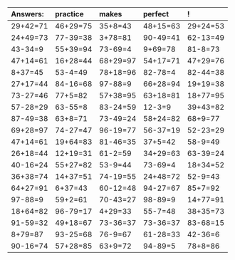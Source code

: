 | Answers: | practice | makes | perfect | ! |
| :--- | :--- | :--- | :--- | :--- |
| 29+42=71 | 46+29=75 | 35+8=43 | 48+15=63 | 29+24=53 | 
| 24+49=73 | 77-39=38 | 3+78=81 | 90-49=41 | 62-13=49 | 
| 43-34=9 | 55+39=94 | 73-69=4 | 9+69=78 | 81-8=73 | 
| 47+14=61 | 16+28=44 | 68+29=97 | 54+17=71 | 47+29=76 | 
| 8+37=45 | 53-4=49 | 78+18=96 | 82-78=4 | 82-44=38 | 
| 27+17=44 | 84-16=68 | 97-88=9 | 66+28=94 | 19+19=38 | 
| 73-27=46 | 77+5=82 | 57+38=95 | 63+18=81 | 18+77=95 | 
| 57-28=29 | 63-55=8 | 83-24=59 | 12-3=9 | 39+43=82 | 
| 87-49=38 | 63+8=71 | 73-49=24 | 58+24=82 | 68+9=77 | 
| 69+28=97 | 74-27=47 | 96-19=77 | 56-37=19 | 52-23=29 | 
| 47+14=61 | 19+64=83 | 81-46=35 | 37+5=42 | 58-9=49 | 
| 26+18=44 | 12+19=31 | 61-2=59 | 34+29=63 | 63-39=24 | 
| 40-16=24 | 55+27=82 | 53-9=44 | 73-69=4 | 18+34=52 | 
| 36+38=74 | 14+37=51 | 74-19=55 | 24+48=72 | 52-9=43 | 
| 64+27=91 | 6+37=43 | 60-12=48 | 94-27=67 | 85+7=92 | 
| 97-88=9 | 59+2=61 | 70-43=27 | 98-89=9 | 14+77=91 | 
| 18+64=82 | 96-79=17 | 4+29=33 | 55-7=48 | 38+35=73 | 
| 91-59=32 | 49+18=67 | 73-36=37 | 73-36=37 | 83-68=15 | 
| 8+79=87 | 93-25=68 | 76-9=67 | 61-28=33 | 42-36=6 | 
| 90-16=74 | 57+28=85 | 63+9=72 | 94-89=5 | 78+8=86 | 
